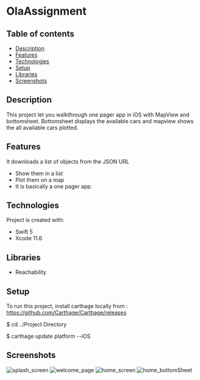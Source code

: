 # OlaAssignment

## Table of contents
* [Description](#description)
* [Features](#features)
* [Technologies](#technologies)
* [Setup](#setup)
* [Libraries](#libraries)
* [Screenshots](#screenshots)

## Description
This project let you walkthrough one pager app in iOS with MapView and bottomsheet. Bottomsheet displays the available cars and mapview shows the all available cars plotted. 

## Features
It downloads a list of objects from the JSON URL
* Show them in a list
* Plot them on a map
* It is basically a one pager app.

## Technologies
Project is created with:
* Swift 5
* Xcode 11.6

## Libraries
* Reachability

## Setup
To run this project, install carthage locally from : https://github.com/Carthage/Carthage/releases

$ cd ../Project Directory

$ carthage update platform --iOS

## Screenshots

![splash_screen](https://user-images.githubusercontent.com/9032373/117992095-46231700-b35c-11eb-8599-a8b27dcf322f.png)
![welcome_page](https://user-images.githubusercontent.com/9032373/117992099-46bbad80-b35c-11eb-85dc-5e9551f9a446.png)
![home_screen](https://user-images.githubusercontent.com/9032373/117992087-44595380-b35c-11eb-90b1-a9dcc294d7f9.png)
![home_bottomSheet](https://user-images.githubusercontent.com/9032373/117992070-402d3600-b35c-11eb-851b-7e0b68232089.png)
